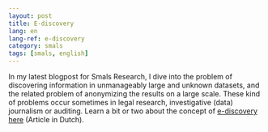 ```yaml
---
layout: post
title: E-discovery
lang: en
lang-ref: e-discovery
category: smals
tags: [smals, english]
---
```


In my latest blogpost for Smals Research, I dive into the problem of discovering information in unmanageably large and unknown datasets, and the related problem of anonymizing the results on a large scale. These kind of problems occur sometimes in legal research, investigative (data) journalism or auditing. Learn a bit or two about the concept of [e-discovery here](https://www.smalsresearch.be/e-discovery/) (Article in Dutch).


